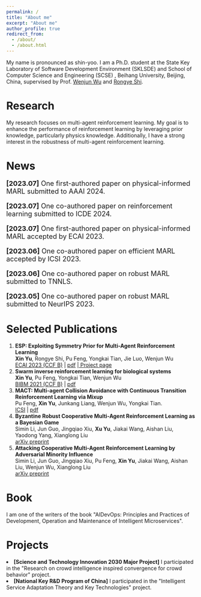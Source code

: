 ```yaml
---
permalink: /
title: "About me"
excerpt: "About me"
author_profile: true
redirect_from: 
  - /about/
  - /about.html
---
```


My name is pronounced as shin-yoo. I am a Ph.D. student at the State Key Laboratory of Software Development Environment (SKLSDE) and School of Computer Science and Engineering (SCSE) , Beihang University, Beijing, China, supervised by Prof. <a href="https://www.researchgate.net/profile/Wenjun-Wu-15">Wenjun Wu</a> and <a href="https://rongyeshi.github.io/">Rongye Shi</a>.

Research
======
My research focuses on multi-agent reinforcement learning. My goal is to enhance the performance of reinforcement learning by leveraging prior knowledge, particularly physics knowledge. Additionally, I have a strong interest in the robustness of multi-agent reinforcement learning.

News
======
<p style="font-size:18px"> <strong>[2023.07]</strong> One first-authored paper on physical-informed MARL submitted to AAAI 2024.</p>
<p style="font-size:18px"> <strong>[2023.07]</strong> One co-authored paper on reinforcement learning submitted to ICDE 2024.</p>
<p style="font-size:18px"> <strong>[2023.07]</strong> One first-authored paper on physical-informed MARL accepted by ECAI 2023.</p>
<p style="font-size:18px"> <strong>[2023.06]</strong> One co-authored paper on efficient MARL accepted by ICSI 2023.</p>
<p style="font-size:18px"> <strong>[2023.06]</strong> One co-authored paper on robust MARL submitted to TNNLS.</p>
<p style="font-size:18px"> <strong>[2023.05]</strong> One co-authored paper on robust MARL submitted to NeurIPS 2023.</p>


Selected Publications
======
1. **ESP: Exploiting Symmetry Prior for Multi-Agent
Reinforcement Learning** <br>**Xin Yu**, Rongye Shi, Pu Feng, Yongkai Tian, Jie Luo, Wenjun Wu <br><a href="https://ecai2023.eu/">ECAI 2023 (CCF B)</a> $\vert$ <a href="https://xinyu-site.github.io/esp-marl/pdf/esp.pdf">pdf</a> $\vert$<a href="https://xinyu-site.github.io/esp-marl"> Project page</a>
1. **Swarm inverse reinforcement learning for biological systems** <br>**Xin Yu**, Pu Feng, Yongkai Tian, Wenjun Wu<br><a href="https://ieeebibm.org/BIBM2021/">BIBM 2021 (CCF B)</a> $\vert$ <a href="../files/bibm.pdf">pdf</a> 
2. **MACT: Multi-agent Collision Avoidance with Continuous Transition Reinforcement Learning via Mixup** <br>Pu Feng, **Xin Yu**, Junkang Liang, Wenjun Wu, Yongkai Tian. <br><a href="https://link.springer.com/conference/swarm">ICSI</a> $\vert$ <a href="../files/icsi.pdf">pdf</a>
3. **Byzantine Robust Cooperative Multi-Agent Reinforcement Learning as a Bayesian Game** <br>Simin Li, Jun Guo, Jingqiao Xiu, **Xu Yu**, Jiakai Wang, Aishan Liu, Yaodong Yang, Xianglong Liu<br>
<a href="https://arxiv.org/pdf/2305.12872.pdf">arXiv preprint</a>
1. **Attacking Cooperative Multi-Agent Reinforcement Learning by Adversarial Minority Influence** <br>Simin Li, Jun Guo, Jingqiao Xiu, Pu Feng, **Xin Yu**, Jiakai Wang, Aishan Liu, Wenjun Wu, Xianglong Liu<br>
<a href="https://arxiv.org/pdf/2302.03322.pdf">arXiv preprint</a>

Book
======
I am one of the writers of the book "AIDevOps: Principles and Practices of Development, Operation and Maintenance of Intelligent Microservices".

Projects
======
  <li><strong>[Science and Technology Innovation 2030 Major Project]</strong> I participated in the "Research on crowd intelligence inspired convergence for crowd behavior" project.     
  </li>
  
  <li><strong>[National Key R&D Program of China]</strong> I participated in the "Intelligent Service Adaptation Theory and Key Technologies" project. 
</li>
